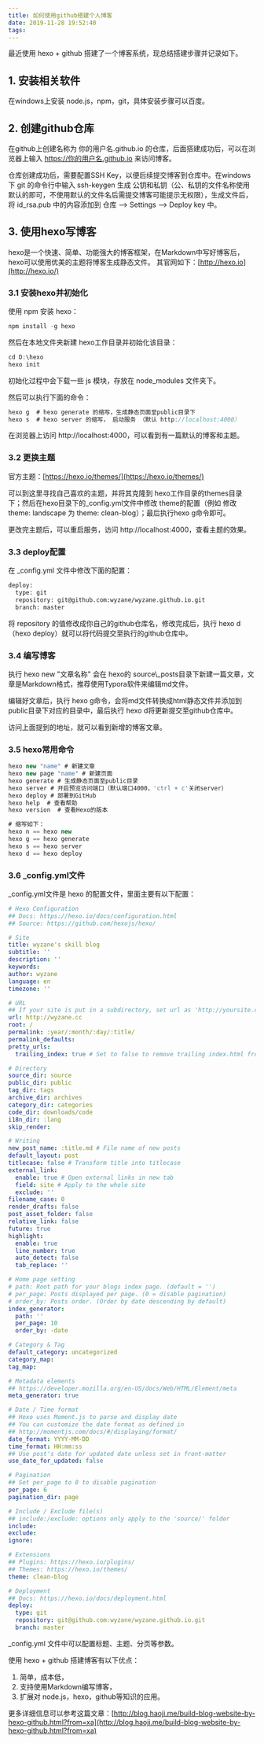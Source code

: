 ```yaml
---
title: 如何使用github搭建个人博客
date: 2019-11-28 19:52:40
tags:
---
```


最近使用 hexo + github 搭建了一个博客系统，现总结搭建步骤并记录如下。

<!--more-->

## 1. 安装相关软件

在windows上安装 node.js，npm，git，具体安装步骤可以百度。



## 2. 创建github仓库

在github上创建名称为 你的用户名.github.io 的仓库，后面搭建成功后，可以在浏览器上输入 https://你的用户名.github.io 来访问博客。

仓库创建成功后，需要配置SSH Key，以便后续提交博客到仓库中。在windows下 git 的命令行中输入 ssh-keygen 生成 公钥和私钥（公、私钥的文件名称使用默认的即可，不使用默认的文件名后需提交博客可能提示无权限），生成文件后，将 id_rsa.pub 中的内容添加到 仓库 --> Settings --> Deploy key 中。



## 3. 使用hexo写博客

hexo是一个快速、简单、功能强大的博客框架，在Markdown中写好博客后，hexo可以使用优美的主题将博客生成静态文件。 其官网如下：[http://hexo.io](http://hexo.io/)

### 3.1 安装hexo并初始化

使用 npm 安装 hexo：

```js
npm install -g hexo
```

然后在本地文件夹新建 hexo工作目录并初始化该目录：

```js
cd D:\hexo
hexo init
```

初始化过程中会下载一些 js 模块，存放在 node_modules 文件夹下。

然后可以执行下面的命令：

```js
hexo g  # hexo generate 的缩写，生成静态页面至public目录下
hexo s  # hexo server 的缩写， 启动服务 （默认 http://localhost:4000）
```

在浏览器上访问 http://localhost:4000，可以看到有一篇默认的博客和主题。



### 3.2 更换主题

官方主题：[https://hexo.io/themes/](https://hexo.io/themes/)

可以到这里寻找自己喜欢的主题，并将其克隆到 hexo工作目录的themes目录下；然后在hexo目录下的_config.yml文件中修改 theme的配置（例如 修改 theme: landscape 为 theme: clean-blog）；最后执行hexo g命令即可。

更改完主题后，可以重启服务，访问 http://localhost:4000，查看主题的效果。



### 3.3 deploy配置

在 _config.yml 文件中修改下面的配置：

```txt
deploy:
  type: git
  repository: git@github.com:wyzane/wyzane.github.io.git
  branch: master
```

将 repository 的值修改成你自己的github仓库名，修改完成后，执行 hexo d（hexo deploy）就可以将代码提交至执行的github仓库中。



### 3.4 编写博客

执行 hexo new "文章名称" 会在 hexo的 source\\_posts目录下新建一篇文章，文章是Markdown格式，推荐使用Typora软件来编辑md文件。

编辑好文章后，执行 hexo g命令，会将md文件转换成html静态文件并添加到public目录下对应的目录中，最后执行 hexo d将更新提交至github仓库中。

访问上面提到的地址，就可以看到新增的博客文章。



### 3.5 hexo常用命令

```js
hexo new "name" # 新建文章
hexo new page "name" # 新建页面
hexo generate # 生成静态页面至public目录
hexo server # 开启预览访问端口（默认端口4000，'ctrl + c'关闭server）
hexo deploy # 部署到GitHub
hexo help  # 查看帮助
hexo version  # 查看Hexo的版本

# 缩写如下：
hexo n == hexo new
hexo g == hexo generate
hexo s == hexo server
hexo d == hexo deploy
```



### 3.6 _config.yml文件

_config.yml文件是 hexo 的配置文件，里面主要有以下配置：

```yml
# Hexo Configuration
## Docs: https://hexo.io/docs/configuration.html
## Source: https://github.com/hexojs/hexo/

# Site
title: wyzane's skill blog
subtitle: ''
description: ''
keywords:
author: wyzane
language: en
timezone: ''

# URL
## If your site is put in a subdirectory, set url as 'http://yoursite.com/child' and root as '/child/'
url: http://wyzane.cc
root: /
permalink: :year/:month/:day/:title/
permalink_defaults:
pretty_urls:
  trailing_index: true # Set to false to remove trailing index.html from permalinks

# Directory
source_dir: source
public_dir: public
tag_dir: tags
archive_dir: archives
category_dir: categories
code_dir: downloads/code
i18n_dir: :lang
skip_render:

# Writing
new_post_name: :title.md # File name of new posts
default_layout: post
titlecase: false # Transform title into titlecase
external_link:
  enable: true # Open external links in new tab
  field: site # Apply to the whole site
  exclude: ''
filename_case: 0
render_drafts: false
post_asset_folder: false
relative_link: false
future: true
highlight:
  enable: true
  line_number: true
  auto_detect: false
  tab_replace: ''

# Home page setting
# path: Root path for your blogs index page. (default = '')
# per_page: Posts displayed per page. (0 = disable pagination)
# order_by: Posts order. (Order by date descending by default)
index_generator:
  path: ''
  per_page: 10
  order_by: -date

# Category & Tag
default_category: uncategorized
category_map:
tag_map:

# Metadata elements
## https://developer.mozilla.org/en-US/docs/Web/HTML/Element/meta
meta_generator: true

# Date / Time format
## Hexo uses Moment.js to parse and display date
## You can customize the date format as defined in
## http://momentjs.com/docs/#/displaying/format/
date_format: YYYY-MM-DD
time_format: HH:mm:ss
## Use post's date for updated date unless set in front-matter
use_date_for_updated: false

# Pagination
## Set per_page to 0 to disable pagination
per_page: 6
pagination_dir: page

# Include / Exclude file(s)
## include:/exclude: options only apply to the 'source/' folder
include:
exclude:
ignore:

# Extensions
## Plugins: https://hexo.io/plugins/
## Themes: https://hexo.io/themes/
theme: clean-blog

# Deployment
## Docs: https://hexo.io/docs/deployment.html
deploy:
  type: git
  repository: git@github.com:wyzane/wyzane.github.io.git
  branch: master
```

_config.yml 文件中可以配置标题、主题、分页等参数。



使用 hexo + github 搭建博客有以下优点：

1. 简单，成本低，
2. 支持使用Markdown编写博客，
3. 扩展对 node.js，hexo，github等知识的应用。



更多详细信息可以参考这篇文章：[http://blog.haoji.me/build-blog-website-by-hexo-github.html?from=xa](http://blog.haoji.me/build-blog-website-by-hexo-github.html?from=xa)









